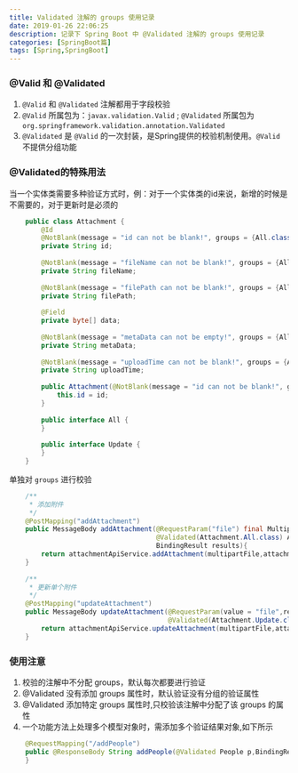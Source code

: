 ```yaml
---
title: Validated 注解的 groups 使用记录
date: 2019-01-26 22:06:25
description: 记录下 Spring Boot 中 @Validated 注解的 groups 使用记录
categories: [SpringBoot篇]
tags: [Spring,SpringBoot]
---
```


<!-- more -->

### @Valid 和 @Validated
1. `@Valid` 和 `@Validated` 注解都用于字段校验
2. `@Valid` 所属包为：`javax.validation.Valid` ; `@Validated` 所属包为 `org.springframework.validation.annotation.Validated`
3. `@Validated` 是 `@Valid` 的一次封装，是Spring提供的校验机制使用。`@Valid` 不提供分组功能


### @Validated的特殊用法
当一个实体类需要多种验证方式时，例：对于一个实体类的id来说，新增的时候是不需要的，对于更新时是必须的

```java
    public class Attachment {
        @Id
        @NotBlank(message = "id can not be blank!", groups = {All.class, Update.class})
        private String id;
    
        @NotBlank(message = "fileName can not be blank!", groups = {All.class})
        private String fileName;
    
        @NotBlank(message = "filePath can not be blank!", groups = {All.class})
        private String filePath;
    
        @Field
        private byte[] data;
    
        @NotBlank(message = "metaData can not be empty!", groups = {All.class})
        private String metaData;
    
        @NotBlank(message = "uploadTime can not be blank!", groups = {All.class})
        private String uploadTime;
    
        public Attachment(@NotBlank(message = "id can not be blank!", groups = {All.class, Update.class}) String id) {
            this.id = id;
        }
    
        public interface All {
        }
    
        public interface Update {
        }
    }
```

单独对 `groups` 进行校验

``` java
    /**
     * 添加附件
     */
    @PostMapping("addAttachment")
    public MessageBody addAttachment(@RequestParam("file") final MultipartFile multipartFile,
                                     @Validated(Attachment.All.class) Attachment attachment,
                                     BindingResult results){
        return attachmentApiService.addAttachment(multipartFile,attachment,results);
    }
    
    /**
     * 更新单个附件
     */
    @PostMapping("updateAttachment")
    public MessageBody updateAttachment(@RequestParam(value = "file",required = false) final MultipartFile multipartFile,
                                        @Validated(Attachment.Update.class) Attachment attachment){
        return attachmentApiService.updateAttachment(multipartFile,attachment);
    }
```

### 使用注意
1. 校验的注解中不分配 groups，默认每次都要进行验证
2. @Validated 没有添加 groups 属性时，默认验证没有分组的验证属性
3. @Validated 添加特定 groups 属性时,只校验该注解中分配了该 groups 的属性
4. 一个功能方法上处理多个模型对象时，需添加多个验证结果对象,如下所示

``` java
    @RequestMapping("/addPeople")  
    public @ResponseBody String addPeople(@Validated People p,BindingResult result,@Validated Person p2,BindingResult result2)  {
    } 
```